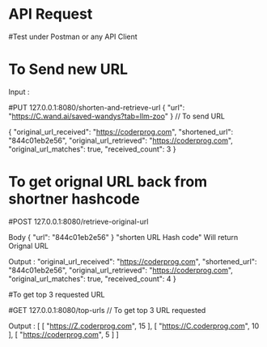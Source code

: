 # API Request 
#Test under Postman or any API Client
# To Send new URL 

Input : 

#PUT  127.0.0.1:8080/shorten-and-retrieve-url  { "url": "https://C.wand.ai/saved-wandys?tab=llm-zoo" } // To send URL

{
    "original_url_received": "https://coderprog.com",
    "shortened_url": "844c01eb2e56",
    "original_url_retrieved": "https://coderprog.com",
    "original_url_matches": true,
    "received_count": 3
}
 
# To get orignal URL back from shortner hashcode 

#POST 127.0.0.1:8080/retrieve-original-url  

Body { "url": "844c01eb2e56" }          "shorten URL Hash code"  Will return Orignal URL 

Output : 
    "original_url_received": "https://coderprog.com",
    "shortened_url": "844c01eb2e56",
    "original_url_retrieved": "https://coderprog.com",
    "original_url_matches": true,
    "received_count": 4
}

#To get top 3 requested URL 

#GET 127.0.0.1:8080/top-urls                             // To get top 3 URL requested 

Output : [
    [
        "https://Z.coderprog.com",
        15
    ],
    [
        "https://C.coderprog.com",
        10
    ],
    [
        "https://coderprog.com",
        5
    ]
]
